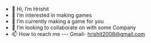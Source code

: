 - 👋 Hi, I’m Hrishit
- 👀 I’m interested in making games
- 🌱 I’m currently making a game for you
- 💞️ I’m looking to collaborate on with some Company
- 📫 How to reach me --- Gmail- hrishit2008@gmail.com

<!---
Hrishit2008/Hrishit2008 is a ✨ special ✨ repository because its `README.md` (this file) appears on your GitHub profile.
You can click the Preview link to take a look at your changes.
--->
